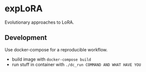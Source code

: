 expLoRA
========
Evolutionary approaches to LoRA.

Development
-----------
Use docker-compose for a reproducible workflow.
 * build image with `docker-compose build`
 * run stuff in container with `./dc_run COMMAND AND WHAT HAVE YOU`
